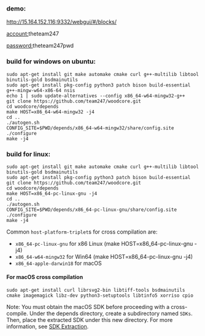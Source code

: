 ### demo:

http://15.164.152.116:9332/webgui/#/blocks/

<u>account:</u>theteam247

<u>password:</u>theteam247pwd

### build for windows on ubuntu:

```
sudo apt-get install git make automake cmake curl g++-multilib libtool binutils-gold bsdmainutils 
sudo apt-get install pkg-config python3 patch bison build-essential g++-mingw-w64-x86-64 nsis
echo 1 | sudo update-alternatives --config x86_64-w64-mingw32-g++
git clone https://github.com/team247/woodcore.git
cd woodcore/depends
make HOST=x86_64-w64-mingw32 -j4
cd ..
./autogen.sh
CONFIG_SITE=$PWD/depends/x86_64-w64-mingw32/share/config.site ./configure
make -j4
```

### build for linux:

```
sudo apt-get install git make automake cmake curl g++-multilib libtool binutils-gold bsdmainutils
sudo apt-get install pkg-config python3 patch bison build-essential
git clone https://github.com/team247/woodcore.git
cd woodcore/depends
make HOST=x86_64-pc-linux-gnu -j4
cd ..
./autogen.sh
CONFIG_SITE=$PWD/depends/x86_64-pc-linux-gnu/share/config.site ./configure
make -j4
```



Common `host-platform-triplet`s for cross compilation are:

- `x86_64-pc-linux-gnu` for x86 Linux (make HOST=x86_64-pc-linux-gnu -j4)
- `x86_64-w64-mingw32` for Win64 (make HOST=x86_64-pc-linux-gnu -j4)
- `x86_64-apple-darwin18` for macOS

#### For macOS cross compilation

    sudo apt-get install curl librsvg2-bin libtiff-tools bsdmainutils cmake imagemagick libz-dev python3-setuptools libtinfo5 xorriso cpio

Note: You must obtain the macOS SDK before proceeding with a cross-compile.
Under the depends directory, create a subdirectory named `SDKs`.
Then, place the extracted SDK under this new directory.
For more information, see [SDK Extraction](../contrib/macdeploy/README.md#sdk-extraction).
